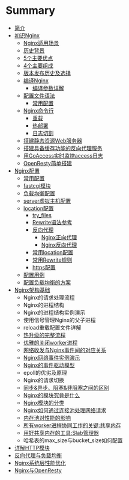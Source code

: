 # Summary

* [简介](README.md)
* [初识Nginx](chu-shi-nginx.md)
  * [Nginx适用场景](chu-shi-nginx/nginxshi-yong-chang-jing.md)
  * [历史背景](chu-shi-nginx/li-shi-bei-jing.md)
  * [5个主要优点](chu-shi-nginx/5ge-zhu-yao-you-dian.md)
  * [4个主要组成](chu-shi-nginx/4ge-zhu-yao-zu-cheng.md)
  * [版本发布历史及选择](chu-shi-nginx/ban-ben-fa-bu-li-shi-ji-xuan-ze.md)
  * [编译Nginx](chu-shi-nginx/bian-yi-nginx.md)
    * [编译参数详解](chu-shi-nginx/bian-yi-nginx/bian-yi-can-shu-xiang-jie.md)
  * [配置文件语法](chu-shi-nginx/pei-zhi-wen-jian-yu-fa.md)
    * [常用配置](chu-shi-nginx/chang-yong-pei-zhi.md)
  * [Nginx命令行](chu-shi-nginx/nginxming-ling-xing.md)
    * [重载](chu-shi-nginx/nginxming-ling-xing/zhong-zai.md)
    * [热部署](chu-shi-nginx/nginxming-ling-xing/re-bu-shu.md)
    * [日志切割](chu-shi-nginx/nginxming-ling-xing/ri-zhi-qie-ge.md)
  * [搭建静态资源Web服务器](chu-shi-nginx/da-jian-jing-tai-zi-yuan-web-fu-wu-qi.md)
  * [搭建具备缓存功能的反向代理服务](chu-shi-nginx/da-jian-ju-bei-huan-cun-gong-neng-de-fan-xiang-dai-li-fu-wu.md)
  * [用GoAccess实时监控access日志](chu-shi-nginx/yong-goaccess-shi-shi-jian-kong-access-ri-zhi.md)
  * [OpenResty简单搭建](chu-shi-nginx/openrestyjian-dan-da-jian.md)
* [Nginx配置](chapter1.md)
  * [常用配置](chapter1/chang-yong-pei-zhi.md)
  * [fastcgi模块](chapter1/fastcgimo-kuai.md)
  * [负载均衡配置](chapter1/fu-zai-jun-heng-pei-zhi.md)
  * [server虚拟主机配置](chapter1/serverxu-ni-zhu-ji-pei-zhi.md)
  * [location配置](chapter1/locationpei-zhi.md)
    * [try\_files](chapter1/locationpei-zhi/tryfiles.md)
    * [Rewrite语法参考](chapter1/locationpei-zhi/rewriteyu-fa-can-kao.md)
    * [反向代理](chapter1/locationpei-zhi/fan-xiang-dai-li.md)
      * [Nginx正向代理](chapter1/locationpei-zhi/fan-xiang-dai-li/nginxzheng-xiang-dai-li.md)
      * [Nginx反向代理](chapter1/locationpei-zhi/fan-xiang-dai-li/nginxfan-xiang-dai-li.md)
    * [常用location配置](chapter1/locationpei-zhi/chang-yong-location-pei-zhi.md)
    * [常用Rewrite规则](chapter1/locationpei-zhi/chang-yong-rewrite-gui-ze.md)
    * [https配置](chapter1/locationpei-zhi/httpspei-zhi.md)
  * [配置用例](chapter1/pei-zhi-yong-li.md)
  * [配置负载均衡的方案](chapter1/pei-zhi-fu-zai-jun-heng-de-fang-an.md)
* [Nginx架构基础](nginxjia-gou-ji-chu.md)
  * Nginx的请求处理流程
  * Nginx的进程结构
  * Nginx的进程结构实例演示
  * 使用信号管理Nginx的父子进程
  * reload重载配置文件详解
  * [热升级的完整流程](nginxjia-gou-ji-chu/re-sheng-ji-de-wan-zheng-liu-cheng.md)
  * [优雅的关闭worker进程](nginxjia-gou-ji-chu/you-ya-de-guan-bi-worker-jin-cheng.md)
  * [网络收发与Nginx事件间的对应关系](nginxjia-gou-ji-chu/wang-luo-shou-fa-yu-nginx-shi-jian-jian-de-dui-ying-guan-xi.md)
  * [Nginx网络事件实例演示](nginxjia-gou-ji-chu/nginxwang-luo-shi-jian-shi-li-yan-shi.md)
  * [Nginx的事件驱动模型](nginxjia-gou-ji-chu/nginxde-shi-jian-qu-dong-mo-xing.md)
  * epoll的优劣及原理
  * Nginx的请求切换
  * [同步&异步、阻塞&非阻塞之间的区别](nginxjia-gou-ji-chu/tong-6b6526-yi-bu-3001-zu-585e26-fei-zu-sai-zhi-jian-de-qu-bie.md)
  * [Nginx的模块究竟是什么](nginxjia-gou-ji-chu/nginxde-mo-kuai-jiu-jing-shi-shi-yao.md)
  * [Nginx模块的分类](nginxjia-gou-ji-chu/nginxmo-kuai-de-fen-lei.md)
  * [Nginx如何通过连接池处理网络请求](nginxjia-gou-ji-chu/nginxru-he-tong-guo-lian-jie-chi-chu-li-wang-luo-qing-qiu.md)
  * [内存池对性能的影响](nginxjia-gou-ji-chu/nei-cun-chi-dui-xing-neng-de-ying-xiang.md)
  * [所有worker进程协同工作的关键:共享内存](nginxjia-gou-ji-chu/suo-you-worker-jin-cheng-xie-tong-gong-zuo-de-guan-952e3a-gong-xiang-nei-cun.md)
  * [用好共享内存的工具:Slab管理器](nginxjia-gou-ji-chu/yong-hao-gong-xiang-nei-cun-de-gong-51773a-slab-guan-li-qi.md)
  * 哈希表的max\_size与bucket\_size如何配置
* [详解HTTP模块](xiang-jie-http-mo-kuai.md)
* [反向代理与负载均衡](fan-xiang-dai-li-yu-fu-zai-jun-heng.md)
* [Nginx系统层性能优化](nginxxi-tong-ceng-xing-neng-you-hua.md)
* [Nginx与OpenResty](nginxyu-openresty.md)

